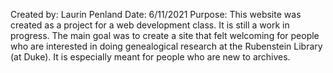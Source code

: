 Created by: Laurin Penland
Date: 6/11/2021
Purpose:  This website was created as a project for a web development class. It is still a work in  progress. The main goal was to create a site that felt welcoming for people who are interested in doing genealogical research at the Rubenstein Library (at Duke). It is especially meant for people who are new to archives.
